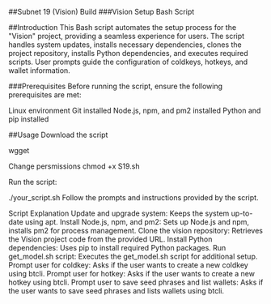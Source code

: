 ##Subnet 19 (Vision) Build
###Vision Setup Bash Script

##Introduction
This Bash script automates the setup process for the "Vision" project, providing a seamless experience for users. The script handles system updates, installs necessary dependencies, clones the project repository, installs Python dependencies, and executes required scripts. User prompts guide the configuration of coldkeys, hotkeys, and wallet information.

###Prerequisites
Before running the script, ensure the following prerequisites are met:

Linux environment
Git installed
Node.js, npm, and pm2 installed
Python and pip installed

##Usage
Download the script

wgget

Change persmissions
chmod +x S19.sh

Run the script:

./your_script.sh
Follow the prompts and instructions provided by the script.

Script Explanation
Update and upgrade system: Keeps the system up-to-date using apt.
Install Node.js, npm, and pm2: Sets up Node.js and npm, installs pm2 for process management.
Clone the vision repository: Retrieves the Vision project code from the provided URL.
Install Python dependencies: Uses pip to install required Python packages.
Run get_model.sh script: Executes the get_model.sh script for additional setup.
Prompt user for coldkey: Asks if the user wants to create a new coldkey using btcli.
Prompt user for hotkey: Asks if the user wants to create a new hotkey using btcli.
Prompt user to save seed phrases and list wallets: Asks if the user wants to save seed phrases and lists wallets using btcli.
